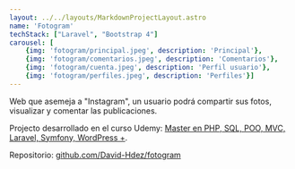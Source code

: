 ```yaml
---
layout: ../../layouts/MarkdownProjectLayout.astro
name: 'Fotogram'
techStack: ["Laravel", "Bootstrap 4"]
carousel: [
    {img: 'fotogram/principal.jpeg', description: 'Principal'}, 
    {img: 'fotogram/comentarios.jpeg', description: 'Comentarios'},
    {img: 'fotogram/cuenta.jpeg', description: 'Perfil usuario'},
    {img: 'fotogram/perfiles.jpeg', description: 'Perfiles'}]
---
```


Web que asemeja a "Instagram", un usuario podrá compartir sus fotos, visualizar y comentar las publicaciones.

Projecto desarrollado en el curso Udemy: [Master en PHP, SQL, POO, MVC, Laravel, Symfony, WordPress +](https://www.udemy.com/share/1013jUBksSdVlbQH4=/). 

Repositorio: [github.com/David-Hdez/fotogram](https://github.com/David-Hdez/fotogram)
